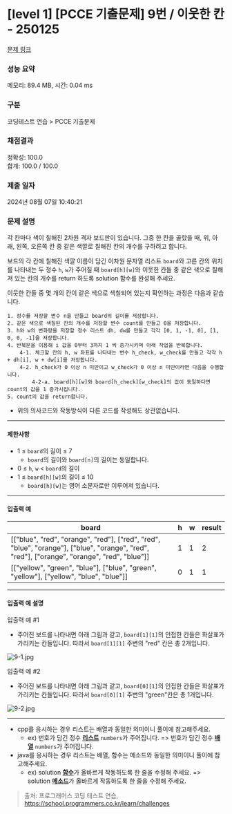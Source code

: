 # [level 1] [PCCE 기출문제] 9번 / 이웃한 칸 - 250125 

[문제 링크](https://school.programmers.co.kr/learn/courses/30/lessons/250125?language=java) 

### 성능 요약

메모리: 89.4 MB, 시간: 0.04 ms

### 구분

코딩테스트 연습 > PCCE 기출문제

### 채점결과

정확성: 100.0<br/>합계: 100.0 / 100.0

### 제출 일자

2024년 08월 07일 10:40:21

### 문제 설명

<p>각 칸마다 색이 칠해진 2차원 격자 보드판이 있습니다. 그중 한 칸을 골랐을 때, 위, 아래, 왼쪽, 오른쪽 칸 중 같은 색깔로 칠해진 칸의 개수를 구하려고 합니다.</p>

<p>보드의 각 칸에 칠해진 색깔 이름이 담긴 이차원 문자열 리스트 <code>board</code>와 고른 칸의 위치를 나타내는 두 정수 <code>h</code>, <code>w</code>가 주어질 때 <code>board[h][w]</code>와 이웃한 칸들 중 같은 색으로 칠해져 있는 칸의 개수를 return 하도록 solution 함수를 완성해 주세요.</p>

<p>이웃한 칸들 중 몇 개의 칸이 같은 색으로 색칠되어 있는지 확인하는 과정은 다음과 같습니다.</p>
<div class="highlight"><pre class="codehilite"><code>1. 정수를 저장할 변수 n을 만들고 board의 길이를 저장합니다.
2. 같은 색으로 색칠된 칸의 개수를 저장할 변수 count를 만들고 0을 저장합니다.
3. h와 w의 변화량을 저장할 정수 리스트 dh, dw를 만들고 각각 [0, 1, -1, 0], [1, 0, 0, -1]을 저장합니다.
4. 반복문을 이용해 i 값을 0부터 3까지 1 씩 증가시키며 아래 작업을 반복합니다.
    4-1. 체크할 칸의 h, w 좌표를 나타내는 변수 h_check, w_check를 만들고 각각 h + dh[i], w + dw[i]를 저장합니다.
    4-2. h_check가 0 이상 n 미만이고 w_check가 0 이상 n 미만이라면 다음을 수행합니다.
        4-2-a. board[h][w]와 board[h_check][w_check]의 값이 동일하다면 count의 값을 1 증가시킵니다.
5. count의 값을 return합니다.
</code></pre></div>
<ul>
<li>위의 의사코드와 작동방식이 다른 코드를 작성해도 상관없습니다.</li>
</ul>

<hr>

<h4>제한사항</h4>

<ul>
<li>1 ≤ <code>board</code>의 길이 ≤ 7

<ul>
<li><code>board</code>의 길이와 <code>board[n]</code>의 길이는 동일합니다.</li>
</ul></li>
<li>0 ≤ <code>h</code>, <code>w</code> &lt; <code>board</code>의 길이</li>
<li>1 ≤ <code>board[h][w]</code>의 길이 ≤ 10

<ul>
<li><code>board[h][w]</code>는 영어 소문자로만 이루어져 있습니다.</li>
</ul></li>
</ul>

<hr>

<h4>입출력 예</h4>
<table class="table">
        <thead><tr>
<th>board</th>
<th>h</th>
<th>w</th>
<th>result</th>
</tr>
</thead>
        <tbody><tr>
<td>[["blue", "red", "orange", "red"], ["red", "red", "blue", "orange"], ["blue", "orange", "red", "red"], ["orange", "orange", "red", "blue"]]</td>
<td>1</td>
<td>1</td>
<td>2</td>
</tr>
<tr>
<td>[["yellow", "green", "blue"], ["blue", "green", "yellow"], ["yellow", "blue", "blue"]]</td>
<td>0</td>
<td>1</td>
<td>1</td>
</tr>
</tbody>
      </table>
<hr>

<h4>입출력 예 설명</h4>

<p>입출력 예 #1</p>

<ul>
<li>주어진 보드를 나타내면 아래 그림과 같고, <code>board[1][1]</code>의 인접한 칸들은 화살표가 가리키는 칸들입니다. 따라서 <code>board[1][1]</code> 주변의 "red" 칸은 총 2개입니다.</li>
</ul>

<p><img src="https://grepp-programmers.s3.ap-northeast-2.amazonaws.com/files/production/cb8c0433-a307-4184-b224-6185c87dfc07/9-1.jpg" title="" alt="9-1.jpg"></p>

<p>입출력 예 #2</p>

<ul>
<li>주어진 보드를 나타내면 아래 그림과 같고, <code>board[0][1]</code>의 인접한 칸들은 화살표가 가리키는 칸들입니다. 따라서 <code>board[0][1]</code> 주변의 "green"칸은 총 1개입니다.</li>
</ul>

<p><img src="https://grepp-programmers.s3.ap-northeast-2.amazonaws.com/files/production/a9fdec91-df64-4240-82b3-c63d9555e689/9-2.jpg" title="" alt="9-2.jpg"></p>

<hr>

<ul>
<li>cpp를 응시하는 경우 리스트는 배열과 동일한 의미이니 풀이에 참고해주세요.

<ul>
<li>ex) 번호가 담긴 정수 <u><strong>리스트</strong></u> <code>numbers</code>가 주어집니다. =&gt; 번호가 담긴 정수 <u><strong>배열</strong></u> <code>numbers</code>가 주어집니다.</li>
</ul></li>
<li>java를 응시하는 경우 리스트는 배열, 함수는 메소드와 동일한 의미이니 풀이에 참고해주세요.

<ul>
<li>ex) solution <u><strong>함수</strong></u>가 올바르게 작동하도록 한 줄을 수정해 주세요. =&gt; solution <u><strong>메소드</strong></u>가 올바르게 작동하도록 한 줄을 수정해 주세요.</li>
</ul></li>
</ul>


> 출처: 프로그래머스 코딩 테스트 연습, https://school.programmers.co.kr/learn/challenges